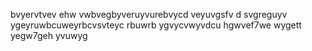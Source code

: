bvyervtvev ehw vwbvegbyveruyvurebvycd veyuvgsfv d  svgreguyv ygeyruwbcuweyrbcvsvteyc rbuwrb
ygvycvwyvdcu hgwvef7we wygett yegw7geh yvuwyg